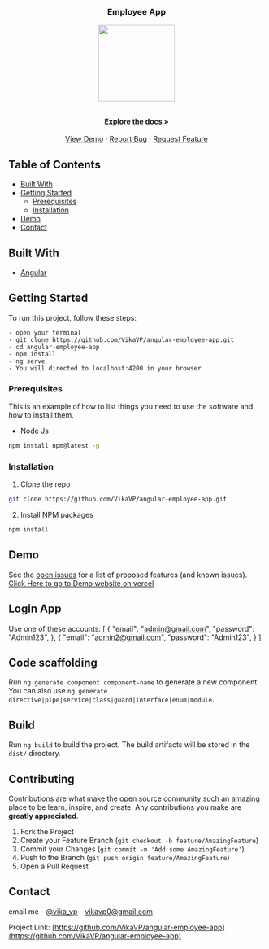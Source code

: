<br />
<p align="center">

  <h3 align="center">Employee App</h3>
  <p align="center">
    <img width="150" src="https://img.shields.io/badge/Angular-DD0031?style=for-the-badge&logo=angular&logoColor=white"/>
  </p>

  <p align="center">
    <br />
    <a href="https://github.com/VikaVP/angular-employee-app"><strong>Explore the docs »</strong></a>
    <br />
    <br />
    <a href="https://github.com/VikaVP/angular-employee-app">View Demo</a>
    ·
    <a href="https://github.com/VikaVP/angular-employee-app/issues">Report Bug</a>
    ·
    <a href="https://github.com/VikaVP/angular-employee-app/issues">Request Feature</a>
  </p>
</p>

<!-- TABLE OF CONTENTS -->

## Table of Contents

- [Built With](#built-with)
- [Getting Started](#getting-started)
  - [Prerequisites](#prerequisites)
  - [Installation](#installation)
- [Demo](#demo)
- [Contact](#contact)


## Built With

- [Angular](https://github.com/angular/angular-cli)
 
  <!-- GETTING STARTED -->

## Getting Started

To run this project, follow these steps:

```
- open your terminal
- git clone https://github.com/VikaVP/angular-employee-app.git
- cd angular-employee-app
- npm install
- ng serve
- You will directed to localhost:4200 in your browser
```

### Prerequisites

This is an example of how to list things you need to use the software and how to install them.

- Node Js

```sh
npm install npm@latest -g
```

### Installation

1. Clone the repo

```sh
git clone https://github.com/VikaVP/angular-employee-app.git
```

2. Install NPM packages

```sh
npm install
```

<!-- DEM0 -->

## Demo

See the [open issues](https://github.com/VikaVP/angular-employee-app/issues) for a list of proposed features (and known issues).
[Click Here to go to Demo website on vercel](https://angular-employee-app-ytpg.vercel.app/)

## Login App

Use one of these accounts:
[
    {
        "email": "admin@gmail.com",
        "password": "Admin123",
    },
    {
        "email": "admin2@gmail.com",
        "password": "Admin123",
    }
]

## Code scaffolding

Run `ng generate component component-name` to generate a new component. You can also use `ng generate directive|pipe|service|class|guard|interface|enum|module`.

## Build

Run `ng build` to build the project. The build artifacts will be stored in the `dist/` directory.

<!-- CONTRIBUTING -->

## Contributing

Contributions are what make the open source community such an amazing place to be learn, inspire, and create. Any contributions you make are **greatly appreciated**.

1. Fork the Project
2. Create your Feature Branch (`git checkout -b feature/AmazingFeature`)
3. Commit your Changes (`git commit -m 'Add some AmazingFeature'`)
4. Push to the Branch (`git push origin feature/AmazingFeature`)
5. Open a Pull Request

<!-- CONTACT -->

## Contact

email me - [@vika_vp](vikavp0@gmail.com) - vikavp0@gmail.com

Project Link: [https://github.com/VikaVP/angular-employee-app](https://github.com/VikaVP/angular-employee-app)
